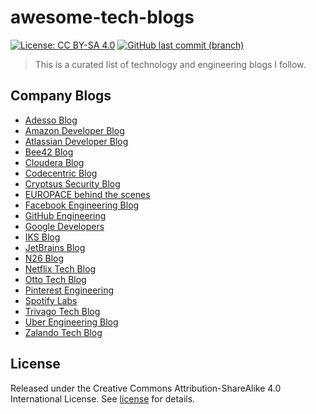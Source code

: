 # awesome-tech-blogs

[![License: CC BY-SA 4.0](https://img.shields.io/badge/License-CC%20BY--SA%204.0-blue.svg)](https://creativecommons.org/licenses/by-sa/4.0)
[![GitHub last commit (branch)](https://img.shields.io/github/last-commit/wolffaxn/awesome-tech-blogs/master.svg)](https://github.com/wolffaxn/awesome-tech-blogs)

> This is a curated list of technology and engineering blogs I follow.

## Company Blogs

- [Adesso Blog](https://www.adesso.de/de/news/blog/index.jsp)
- [Amazon Developer Blog](https://developer.amazon.com/de/blogs)
- [Atlassian Developer Blog](https://blog.developer.atlassian.com)
- [Bee42 Blog](https://bee42.com/de/blog)
- [Cloudera Blog](https://blog.cloudera.com)
- [Codecentric Blog](https://blog.codecentric.de)
- [Cryptsus Security Blog](https://cryptsus.com/blog)
- [EUROPACE behind the scenes](https://tech.europace.de)
- [Facebook Engineering Blog](https://engineering.fb.com)
- [GitHub Engineering](https://github.blog/category/engineering)
- [Google Developers](https://medium.com/google-developers)
- [IKS Blog](https://www.iks-gmbh.com/blog)
- [JetBrains Blog](https://blog.jetbrains.com)
- [N26 Blog](https://n26.com/en-de/blog-archive/category/technology)
- [Netflix Tech Blog](https://medium.com/netflix-techblog)
- [Otto Tech Blog](https://www.otto.de/jobs/technology/techblog)
- [Pinterest Engineering](https://medium.com/@Pinterest_Engineering)
- [Spotify Labs](https://labs.spotify.com)
- [Trivago Tech Blog](https://tech.trivago.com)
- [Uber Engineering Blog](https://eng.uber.com)
- [Zalando Tech Blog](https://jobs.zalando.com/tech/blog)

## License

Released under the Creative Commons Attribution-ShareAlike 4.0 International License. See [license](LICENSE.txt) for details.

